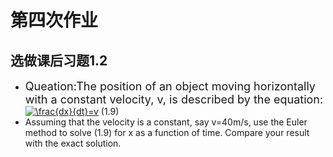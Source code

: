 # 第四次作业
## 选做课后习题1.2
* <font size=4>Queation:The position of an object moving horizontally with a constant velocity, v, is described by the equation:</font>
    <a href="http://www.codecogs.com/eqnedit.php?latex=\frac{dx}{dt}=v" target="_blank"><img src="http://latex.codecogs.com/gif.latex?\frac{dx}{dt}=v" title="\frac{dx}{dt}=v" /></a> (1.9)
* Assuming that the velocity is a constant, say v=40m/s, use the Euler method to solve (1.9) for x as a function of time. Compare your result with the exact solution.
